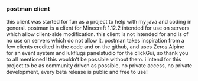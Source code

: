 ### postman client
this client was started for fun as a project to help with my java and coding in general.
postman is a client for Minecraft 1.12.2 intended for use on servers which allow client-side modification. this client is not intended for and is of no use on servers which do not
allow it. postman takes inspiration from a few clients credited in the code and on the github, and uses Zeros Alpine for an event system and lukflugs panelstudio for the clickGui, 
so thank you to all mentioned! this wouldn’t be possible without them. i intend for this project to be as community driven as possible, no private access, no private development, 
every beta release is public and free to use! 

